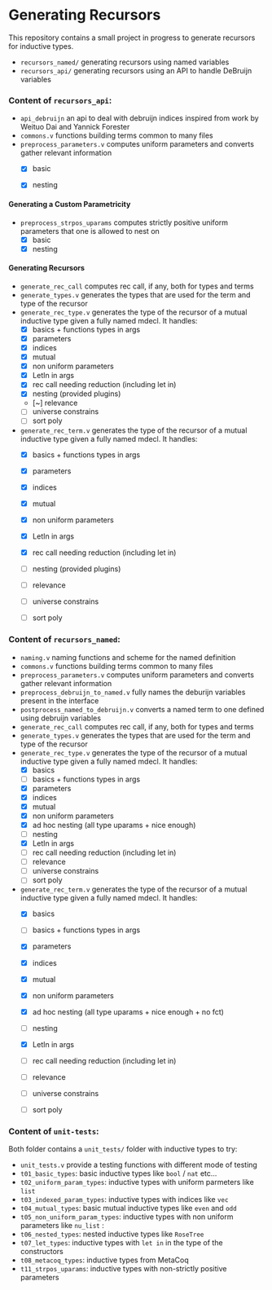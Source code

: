 # Generating Recursors

This repository contains a small project in progress to generate recursors for inductive types.
- `recursors_named/` generating recursors using named variables
- `recursors_api/` generating recursors using an API to handle DeBruijn variables


### Content of `recursors_api`:
- `api_debruijn` an api to deal with debruijn indices inspired from work by Weituo Dai and Yannick Forester
- `commons.v` functions building terms common to many files
- `preprocess_parameters.v` computes uniform parameters and converts gather relevant
information
  - [X] basic
  - [X] nesting


#### Generating a Custom Parametricity
- `preprocess_strpos_uparams` computes strictly positive uniform parameters that one is allowed to nest on
  - [X] basic
  - [X] nesting

#### Generating Recursors
- `generate_rec_call` computes rec call, if any, both for types and terms
- `generate_types.v` generates the types that are used for the term and type of
    the recursor
- `generate_rec_type.v` generates the type of the recursor of a mutual inductive type given a fully named mdecl. It handles:
  - [X] basics + functions types in args
  - [X] parameters
  - [X] indices
  - [X] mutual
  - [X] non uniform parameters
  - [X] LetIn in args
  - [X] rec call needing reduction (including let in)
  - [X] nesting (provided plugins)
  - [~] relevance
  - [ ] universe constrains
  - [ ] sort poly
- `generate_rec_term.v` generates the type of the recursor of a mutual inductive type given a fully named mdecl. It handles:
  - [X] basics + functions types in args
  - [X] parameters
  - [X] indices
  - [X] mutual
  - [X] non uniform parameters
  - [X] LetIn in args
  - [X] rec call needing reduction (including let in)
  - [ ] nesting (provided plugins)
  - [ ] relevance
  - [ ] universe constrains
  - [ ] sort poly


### Content of `recursors_named`:
- `naming.v` naming functions and scheme for the named definition
- `commons.v` functions building terms common to many files
- `preprocess_parameters.v` computes uniform parameters and converts gather relevant
information
- `preprocess_debruijn_to_named.v` fully names the deburijn variables present in the interface
- `postprocess_named_to_debruijn.v` converts a named term to one
   defined using debruijn variables
- `generate_rec_call` computes rec call, if any, both for types and terms
- `generate_types.v` generates the types that are used for the term and type of
    the recursor
- `generate_rec_type.v` generates the type of the recursor of a mutual inductive type given a fully named mdecl. It handles:
  - [X] basics
  - [ ] basics + functions types in args
  - [X] parameters
  - [X] indices
  - [X] mutual
  - [X] non uniform parameters
  - [X] ad hoc nesting (all type uparams + nice enough)
  - [ ] nesting
  - [X] LetIn in args
  - [ ] rec call needing reduction (including let in)
  - [ ] relevance
  - [ ] universe constrains
  - [ ] sort poly
- `generate_rec_term.v` generates the type of the recursor of a mutual inductive type given a fully named mdecl. It handles:
  - [X] basics
  - [ ] basics + functions types in args
  - [X] parameters
  - [X] indices
  - [X] mutual
  - [X] non uniform parameters
  - [X] ad hoc nesting (all type uparams + nice enough + no fct)
  - [ ] nesting
  - [X] LetIn in args
  - [ ] rec call needing reduction (including let in)
  - [ ] relevance
  - [ ] universe constrains
  - [ ] sort poly


### Content of `unit-tests`:
Both folder contains a `unit_tests/` folder with inductive types to try:
- `unit_tests.v` provide a testing functions with different mode of testing
- `t01_basic_types`: basic inductive types like `bool` / `nat` etc...
- `t02_uniform_param_types`: inductive types with uniform parmeters like `list`
- `t03_indexed_param_types`: inductive types with indices like `vec`
- `t04_mutual_types`: basic mutual inductive types like `even` and `odd`
- `t05_non_uniform_param_types`: inductive types with non uniform parameters like `nu_list` :
- `t06_nested_types`: nested inductive types like `RoseTree`
- `t07_let_types`: inductive types with `let in` in the type of the constructors
- `t08_metacoq_types`: inductive types from MetaCoq
- `t11_strpos_uparams`: inductive types with non-strictly positive parameters

